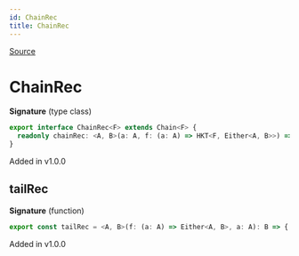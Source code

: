 ```yaml
---
id: ChainRec
title: ChainRec
---
```


[Source](https://github.com/gcanti/fp-ts/blob/master/src/ChainRec.ts)

# ChainRec

**Signature** (type class)

```ts
export interface ChainRec<F> extends Chain<F> {
  readonly chainRec: <A, B>(a: A, f: (a: A) => HKT<F, Either<A, B>>) => HKT<F, B>
}
```

Added in v1.0.0

## tailRec

**Signature** (function)

```ts
export const tailRec = <A, B>(f: (a: A) => Either<A, B>, a: A): B => { ... }
```

Added in v1.0.0
